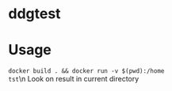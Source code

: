 # ddgtest
# Usage
<code>docker build . && docker run -v $(pwd):/home tst</code>\n
Look on result in current directory
